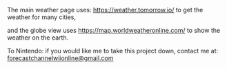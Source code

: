 The main weather page uses:
 https://weather.tomorrow.io/ to get the weather for many cities,
 
 and the globe view uses https://map.worldweatheronline.com/  to show the weather on the earth.



 To Nintendo:
 if you would like me to take this project down, contact me at:
forecastchannelwiionline@gmail.com
